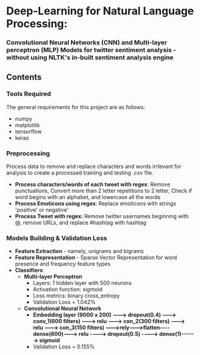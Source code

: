 # Deep-Learning for Natural Language Processing:

### Convolutional Neural Networks (CNN) and Multi-layer perceptron (MLP) Models for twitter sentiment analysis - without using NLTK's in-built sentiment analysis engine

## Contents

### Tools Required
The general requirements for this project are as follows:
- numpy
- matplotlib
- tensorflow
- keras

### Preprocessing
Process data to remove and replace characters and words irrlevant for analysis to create a processed training and testing .csv file.
- **Process characters/words of each tweet with regex**: Remove punctuations, Convert more than 2 letter repetitions to 2 letter, Check if word begins with an alphabet, and lowercase all the words
- **Process Emoticons using regex**: Replace emoticons with strings 'positive' or negative'
- **Process Tweet with regex:** Remove twitter usernames beginning with @, remove URLs, and replace #hashtag with hashtag


### Models Building & Validation Loss
- **Feature Extraction** - namely, unigrams and bigrams
- **Feature Representation** - Sparse Vector Representation for word presence and frequency feature types
- **Classifiers**:
  - **Multi-layer Perceptron**
      - Layers: 1 hidden layer with 500 neurons
      - Activation function: sigmoid
      - Loss metrics: binary cross_entropy
      - Validation Loss = 1.042%
  - **Convolutional Neural Network**
      - **Embedding layer (9000 x 200) ---> dropout(0.4) ---> conv_1(600 filters) ---> relu ---> con_2(300 filters) ---> relu ---> con_3(150 filters) --->rely--->flatten----dense(600)---> relu ----> dropout(0.5) ----> dense(1)------> sigmoid**
      - Validation Loss = 0.155%
      
